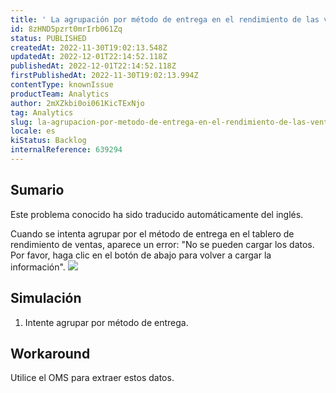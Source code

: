 ```yaml
---
title: ' La agrupación por método de entrega en el rendimiento de las ventas no funciona como se esperaba'
id: 8zHND5pzrt0mrIrb061Zq
status: PUBLISHED
createdAt: 2022-11-30T19:02:13.548Z
updatedAt: 2022-12-01T22:14:52.118Z
publishedAt: 2022-12-01T22:14:52.118Z
firstPublishedAt: 2022-11-30T19:02:13.994Z
contentType: knownIssue
productTeam: Analytics
author: 2mXZkbi0oi061KicTExNjo
tag: Analytics
slug: la-agrupacion-por-metodo-de-entrega-en-el-rendimiento-de-las-ventas-no-funciona-como-se-esperaba
locale: es
kiStatus: Backlog
internalReference: 639294
---
```


## Sumario

<div class="alert alert-info">
  <p>Este problema conocido ha sido traducido automáticamente del inglés.</p>
</div>


Cuando se intenta agrupar por el método de entrega en el tablero de rendimiento de ventas, aparece un error:
"No se pueden cargar los datos. Por favor, haga clic en el botón de abajo para volver a cargar la información".
 ![](https://vtexhelp.zendesk.com/attachments/token/aT7lkza6qQLaDyFJvy5G0YYED/?name=image.png)

##

##

## Simulación



1. Intente agrupar por método de entrega.



## Workaround


Utilice el OMS para extraer estos datos.

